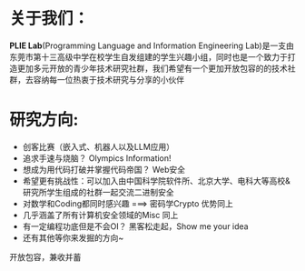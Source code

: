 # 关于我们：
**PLIE Lab**(Programming Language and Information Engineering Lab)是一支由东莞市第十三高级中学在校学生自发组建的学生兴趣小组，同时也是一个致力于打造更加多元开放的青少年技术研究社群，我们希望有一个更加开放包容的的技术社群，去容纳每一位热衷于技术研究与分享的小伙伴

# 研究方向:
- 创客比赛（嵌入式、机器人以及LLM应用）
- 追求手速与烧脑？ Olympics Information!
- 想成为用代码打破并掌握代码帝国？ Web安全
- 希望更有挑战性：可以加入由中国科学院软件所、北京大学、电科大等高校&研究所学生组成的社群一起交流二进制安全
- 对数学和Coding都同时感兴趣 ===> 密码学Crypto 优势同上
- 几乎涵盖了所有计算机安全领域的Misc 同上
- 有一定编程功底但是不会OI？ 黑客松走起，Show me your idea
- 还有其他等你来发掘的方向~


开放包容，兼收并蓄
